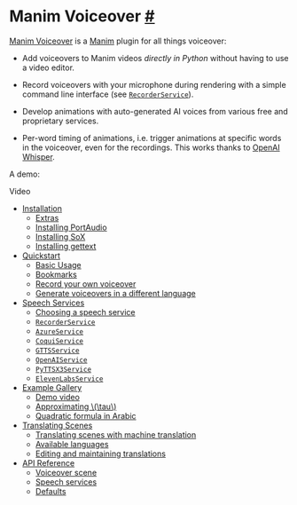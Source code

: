 # Manim Voiceover [\#](https://voiceover.manim.community/en/stable/\#manim-voiceover "Permalink to this heading")

[Manim Voiceover](https://voiceover.manim.community/) is a [Manim](https://manim.community/) plugin for all things voiceover:

- Add voiceovers to Manim videos _directly in Python_ without having to use a video editor.

- Record voiceovers with your microphone during rendering with a simple command line interface (see [`RecorderService`](https://voiceover.manim.community/en/stable/api.html#manim_voiceover.services.recorder.RecorderService "manim_voiceover.services.recorder.RecorderService")).

- Develop animations with auto-generated AI voices from various free and proprietary services.

- Per-word timing of animations, i.e. trigger animations at specific words in the voiceover, even for the recordings. This works thanks to [OpenAI Whisper](https://github.com/openai/whisper).


A demo:

Video


- [Installation](https://voiceover.manim.community/en/stable/installation.html)
  - [Extras](https://voiceover.manim.community/en/stable/installation.html#extras)
  - [Installing PortAudio](https://voiceover.manim.community/en/stable/installation.html#installing-portaudio)
  - [Installing SoX](https://voiceover.manim.community/en/stable/installation.html#installing-sox)
  - [Installing gettext](https://voiceover.manim.community/en/stable/installation.html#installing-gettext)
- [Quickstart](https://voiceover.manim.community/en/stable/quickstart.html)
  - [Basic Usage](https://voiceover.manim.community/en/stable/quickstart.html#basic-usage)
  - [Bookmarks](https://voiceover.manim.community/en/stable/quickstart.html#bookmarks)
  - [Record your own voiceover](https://voiceover.manim.community/en/stable/quickstart.html#record-your-own-voiceover)
  - [Generate voiceovers in a different language](https://voiceover.manim.community/en/stable/quickstart.html#generate-voiceovers-in-a-different-language)
- [Speech Services](https://voiceover.manim.community/en/stable/services.html)
  - [Choosing a speech service](https://voiceover.manim.community/en/stable/services.html#choosing-a-speech-service)
  - [`RecorderService`](https://voiceover.manim.community/en/stable/services.html#recorderservice)
  - [`AzureService`](https://voiceover.manim.community/en/stable/services.html#azureservice)
  - [`CoquiService`](https://voiceover.manim.community/en/stable/services.html#coquiservice)
  - [`GTTSService`](https://voiceover.manim.community/en/stable/services.html#gttsservice)
  - [`OpenAIService`](https://voiceover.manim.community/en/stable/services.html#openaiservice)
  - [`PyTTSX3Service`](https://voiceover.manim.community/en/stable/services.html#pyttsx3service)
  - [`ElevenLabsService`](https://voiceover.manim.community/en/stable/services.html#elevenlabsservice)
- [Example Gallery](https://voiceover.manim.community/en/stable/examples.html)
  - [Demo video](https://voiceover.manim.community/en/stable/examples.html#demo-video)
  - [Approximating \\(\\tau\\)](https://voiceover.manim.community/en/stable/examples.html#approximating-tau)
  - [Quadratic formula in Arabic](https://voiceover.manim.community/en/stable/examples.html#quadratic-formula-in-arabic)
- [Translating Scenes](https://voiceover.manim.community/en/stable/translate.html)
  - [Translating scenes with machine translation](https://voiceover.manim.community/en/stable/translate.html#translating-scenes-with-machine-translation)
  - [Available languages](https://voiceover.manim.community/en/stable/translate.html#available-languages)
  - [Editing and maintaining translations](https://voiceover.manim.community/en/stable/translate.html#editing-and-maintaining-translations)
- [API Reference](https://voiceover.manim.community/en/stable/api.html)
  - [Voiceover scene](https://voiceover.manim.community/en/stable/api.html#module-manim_voiceover)
  - [Speech services](https://voiceover.manim.community/en/stable/api.html#module-manim_voiceover.services.base)
  - [Defaults](https://voiceover.manim.community/en/stable/api.html#module-manim_voiceover.defaults)